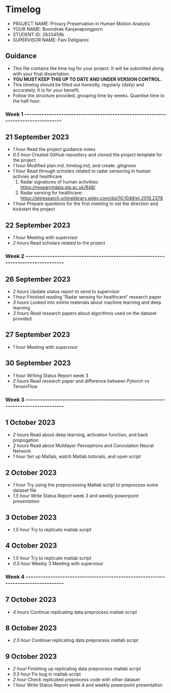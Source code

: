 # Timelog

* PROJECT NAME: Privacy Preservation in Human Motion Analysis
* YOUR NAME: Boondirek Kanjanapongporn
* STUDENT ID: 2833456k
* SUPERVISOR NAME: Fani Deligianni

## Guidance

* This file contains the time log for your project. It will be submitted along with your final dissertation.
* **YOU MUST KEEP THIS UP TO DATE AND UNDER VERSION CONTROL.**
* This timelog should be filled out honestly, regularly (daily) and accurately. It is for *your* benefit.
* Follow the structure provided, grouping time by weeks.  Quantise time to the half hour.

### Week 1 ---------------------------------------------------------------------------------
## 21 September 2023
* *1 hour* Read the project guidance notes
* *0.5 hour* Created GitHub repository and cloned the project template for the project
* *1 hour* Modified plan.md, timelog.md, and create .gitignore
* *1 hour* Read through scholars related to radar sensoring in human activies and healthcare
    1. Radar signatures of human activities: https://researchdata.gla.ac.uk/848/
    2. Radar sensing for healthcare: https://ietresearch.onlinelibrary.wiley.com/doi/10.1049/el.2019.2378
* *1 hour* Prepare questions for the first meeting to set the direction and kickstart the project

## 22 September 2023
* *1 hour* Meeting with supervisor
* *2 hours* Read scholars related to the project

### Week 2 ---------------------------------------------------------------------------------
## 26 September 2023
* *2 hours* Update status report to send to supervisor
* *1 hour* Finished reading "Radar sensing for healthcare" research paper
* *3 hours* Looked into online materials about machine learning and deep learning
* *3 hours* Read research papers about algorithms used on the dataset provided

## 27 September 2023
* *1 hour* Meeting with supervisor

## 30 September 2023
* *1 hour* Writing Status Report week 3
* *2 hours* Read research paper and difference between Pytorch vs TensorFlow

### Week 3 ---------------------------------------------------------------------------------
## 1 October 2023
* *2 hours* Read about deep learning, activation function, and back propogation
* *2 hours* Read about Multilayer Perceptrons and Convulation Neural Network
* *1 hour* Set up Matlab, watch Matlab tutorials, and open script

## 2 October 2023
* *1 hour* Try using the preprocessing Matlab script to preprocess some dataset file
* *1.5 hour* Write Status Report week 3 and weekly powerpoint presentation

## 3 October 2023
* *1.5 hour* Try to replicate matlab script

## 4 October 2023
* *1.5 hour* Try to replicate matlab script
* *0.5 hour* Weekly 3 Meeting with supervisor

### Week 4 ---------------------------------------------------------------------------------
## 7 October 2023
* *4 hours* Continue replicating data preprocess matlab script

## 8 October 2023
* *2.5 hour* Continue replicating data preprocess matlab script

## 9 October 2023
* *2 hour* Finishing up replicating data preprocess matlab script
* *0.5 hour* Fix bug in matlab script 
* *2 hour* Check replicated preprocess code with other dataset
* *1 hour* Write Status Report week 4 and weekly powerpoint presentation